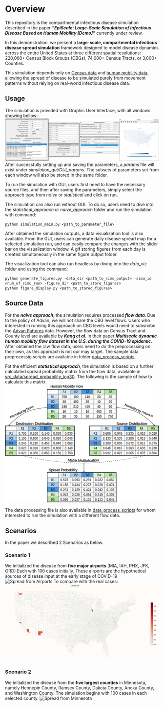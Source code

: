 # Overview

This repository is the compartmental infectious disease simulation described in the paper
***"EpiScale: Large-Scale Simulation of Infectious Disease Based on Human Mobility \[Demo\]"*** currently under review.

In this demonstration, we present a **large-scale, compartmental infectious disease spread simulation** framework 
designed to model disease dynamics across the entire United States at three different spatial resolutions: 
220,000+ Census Block Groups (CBGs), 74,000+ Census Tracts, or 3,000+ Counties.

This simulation depends only on [Census data](https://data.census.gov/) and [human mobility data](https://www.deweydata.io/data-partners/advan), 
allowing the spread of disease to be simulated purely from movement patterns without relying on real-world infectious disease data.

## Usage

The simulation is provided with Graphic User Interface, with all windows showing bellow:
![GUI](paper_figures/gui.png)
After successfully setting up and saving the parameters, a *params* file will exist under *simulation_gui/GUI_params*. 
The subsets of parameters set from each window will also be stored in the same folder.

To run the simulation with GUI, users first need to have the necessary source files, and then after saving the parameters, 
simply select the approach type from *naive* or *statistical* and click on run.

The simulation can also run without GUI. To do so, users need to dive into the *statistical_approach* or *naive_approach* folder and run the simulation with command:
```
python simulation_main.py <path_to_parameter_file>
```

After obtained the simulation outputs, a data visualization tool is also available. From the GUI, users can generate daily disease spread map 
for a selected simulation run, and can easily compare the changes with the slider bar on the visualization window. 
A gif storing figures from each day is created simultaneously in the same figure output folder.

The visualization tool can also run headless by diving into the *data_viz* folder and using the command:
```
python generate_figures.py -data_dir <path_to_simu_output> -simu_id <num_of_simu_run> -figure_dir <path_to_store_figures>
python figure_display.py <path_to_stored_figures>
```

## Source Data
For the ***naive approach***, the simulation requires processed ***flow data***. Due to the policy of Advan, we will not share the CBG level flows.
Users who interested in running this approach on CBG levels would need to subsrcibe the [Advan Patterns](https://www.deweydata.io/data-partners/advan) data.
However, the flow data on Census Tract and County level are available by [***Kang et al.***](https://github.com/GeoDS/COVID19USFlows) in their paper 
***Multiscale dynamic human mobility flow dataset in the U.S. during the COVID-19 epidemic***. 
After obtained the raw flow data, users need to do the preprocessing on their own, as this approach is not our may target.
The sample data preprocessig scripts are available in folder [data_process_scripts](data_process_scripts).

Fot the efficient ***statistical approach***, the simulation is based on a further calculated spread probability matrix from the flow data, 
available in [src_data/spread_probability_top30](src_data/spread_probability_top30). The following is the sample of how to calculate this matrix.
![spread probability](paper_figures/spread_prob_example.png)

The data processing file is also available in [data_process_scripts](data_process_scripts) for whom interested to run the simulation with a different flow data.

## Scenarios
In the paper we described 2 Scenarios as below.
### Scenario 1
We initialized the disease from **five major airports** (MIA, IAH, PHX, JFK, ORD)
Each with 100 cases initially. These airports are the hypothetical sources of disease input at the early stage of COVID-19
![Spread from Airports](scenario_video/airport_example.gif)
To compare with the real cases:
![Real COVID-10 Cases](scenario_video/real_case.gif)
### Scenario 2
We initialized the disease from the **five largest counties** in Minnesota, namely Hennepin County, Ramsey County, Dakota County, Anoka County, and Washington County. The simulation begins with 100 cases in each selected county.
![Spread from Minnesota](scenario_video/MN_example.gif)